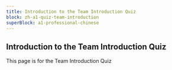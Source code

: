 ```yaml
---
title: Introduction to the Team Introduction Quiz
block: zh-a1-quiz-team-introduction
superBlock: a1-professional-chinese
---
```


## Introduction to the Team Introduction Quiz

This page is for the Team Introduction Quiz
